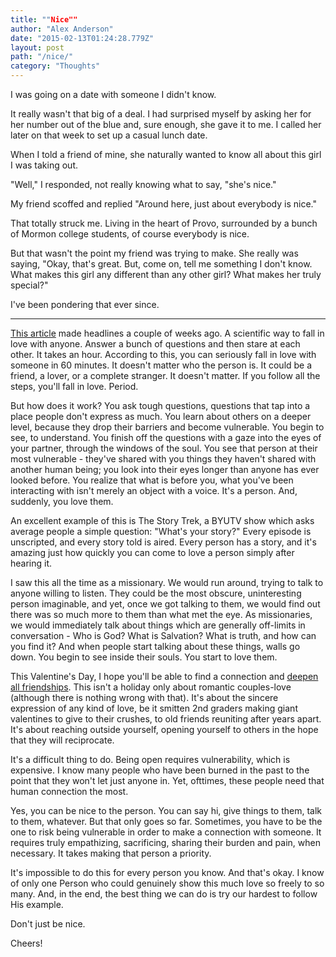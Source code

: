 ```yaml
---
title: ""Nice""
author: "Alex Anderson"
date: "2015-02-13T01:24:28.779Z"
layout: post
path: "/nice/"
category: "Thoughts"
---
```


I was going on a date with someone I didn't know.

It really wasn't that big of a deal. I had surprised myself by asking her for her number out of the blue and, sure enough, she gave it to me. I called her later on that week to set up a casual lunch date.

When I told a friend of mine, she naturally wanted to know all about this girl I was taking out.

"Well," I responded, not really knowing what to say, "she's nice."

My friend scoffed and replied "Around here, just about everybody is nice."

That totally struck me. Living in the heart of Provo, surrounded by a bunch of Mormon college students, of course everybody is nice.

But that wasn't the point my friend was trying to make. She really was saying, "Okay, that's great. But, come on, tell me something I don't know. What makes this girl any different than any other girl? What makes her truly special?"

I've been pondering that ever since.

---

[This article](http://www.nytimes.com/2015/01/11/fashion/modern-love-to-fall-in-love-with-anyone-do-this.html?_r=0) made headlines a couple of weeks ago. A scientific way to fall in love with anyone. Answer a bunch of questions and then stare at each other. It takes an hour. According to this, you can seriously fall in love with someone in 60 minutes. It doesn't matter who the person is. It could be a friend, a lover, or a complete stranger. It doesn't matter. If you follow all the steps, you'll fall in love. Period.

But how does it work? You ask tough questions, questions that tap into a place people don't express as much. You learn about others on a deeper level, because they drop their barriers and become vulnerable. You begin to see, to understand. You finish off the questions with a gaze into the eyes of your partner, through the windows of the soul. You see that person at their most vulnerable - they've shared with you things they haven't shared with another human being; you look into their eyes longer than anyone has ever looked before. You realize that what is before you, what you've been interacting with isn't merely an object with a voice. It's a person. And, suddenly, you love them.

An excellent example of this is The Story Trek, a BYUTV show which asks average people a simple question: "What's your story?" Every episode is unscripted, and every story told is aired. Every person has a story, and it's amazing just how quickly you can come to love a person simply after hearing it.

I saw this all the time as a missionary. We would run around, trying to talk to anyone willing to listen. They could be the most obscure, uninteresting person imaginable, and yet, once we got talking to them, we would find out there was so much more to them than what met the eye. As missionaries, we would immediately talk about things which are generally off-limits in conversation - Who is God? What is Salvation? What is truth, and how can you find it? And when people start talking about these things, walls go down. You begin to see inside their souls. You start to love them.

This Valentine's Day, I hope you'll be able to find a connection and [deepen all friendships](http://lifehacker.com/how-to-move-past-the-superficial-and-build-deeper-frien-1685595122). This isn't a holiday only about romantic couples-love (although there is nothing wrong with that). It's about the sincere expression of any kind of love, be it smitten 2nd graders making giant valentines to give to their crushes, to old friends reuniting after years apart. It's about reaching outside yourself, opening yourself to others in the hope that they will reciprocate.

It's a difficult thing to do. Being open requires vulnerability, which is expensive. I know many people who have been burned in the past to the point that they won't let just anyone in. Yet, ofttimes, these people need that human connection the most.

Yes, you can be nice to the person. You can say hi, give things to them, talk to them, whatever. But that only goes so far. Sometimes, you have to be the one to risk being vulnerable in order to make a connection with someone. It requires truly empathizing, sacrificing, sharing their burden and pain, when necessary. It takes making that person a priority.

It's impossible to do this for every person you know. And that's okay. I know of only one Person who could genuinely show this much love so freely to so many. And, in the end, the best thing we can do is try our hardest to follow His example.

Don't just be nice.

Cheers!
